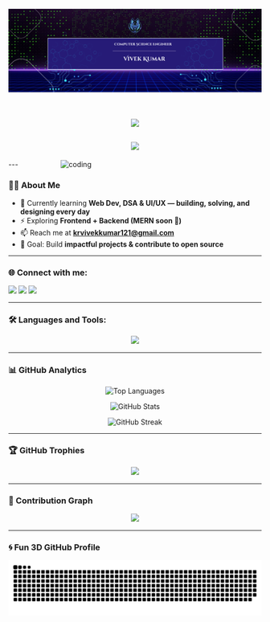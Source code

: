 ![logo](https://github.com/fnstack-college/fnstack-college/blob/main/Computer%20Science%20banner2.png)

<h1 align="center">
  <img src="https://readme-typing-svg.herokuapp.com?font=Orbitron&size=32&color=00F779&center=true&vCenter=true&width=600&lines=Hi+👋,+I'm+Vivek+Kumar;Frontend+Developer;DSA+%26+UI/UX+Learner;MERN+Stack+Enthusiast;Open+Source+Contributor" />
</h1>

<h3 align="center">
  <img src="https://readme-typing-svg.herokuapp.com?font=Fira+Code&size=22&pause=1000&color=FF00FF&center=true&width=600&lines=🚀+A+Passionate+Frontend+Developer+from+India;⚡+Love+to+Code+%26+Design+with+Creativity" />
</h3>
<img align="right" alt="coding" width="400" src="https://encrypted-tbn0.gstatic.com/images?q=tbn:ANd9GcQxlSwueBYMHAbpDKj7EdnbwvH13rp-i5arQg&s">
---

### 👨‍💻 About Me
- 🌱 Currently learning **Web Dev, DSA & UI/UX — building, solving, and designing every day**
- ⚡ Exploring **Frontend + Backend (MERN soon 🚀)**
- 📫 Reach me at **krvivekkumar121@gmail.com**  
- 🎯 Goal: Build **impactful projects & contribute to open source** 

---

### 🌐 Connect with me:
<p align="left">
  <a href="mailto:krvivekkumar121@gmail.com" target="_blank"><img src="https://img.shields.io/badge/Gmail-D14836?style=for-the-badge&logo=gmail&logoColor=white"/></a>
  <a href="https://linkedin.com" target="_blank"><img src="https://img.shields.io/badge/LinkedIn-0077B5?style=for-the-badge&logo=linkedin&logoColor=white"/></a>
  <a href="https://github.com/fnstack-college" target="_blank"><img src="https://img.shields.io/badge/GitHub-333333?style=for-the-badge&logo=github&logoColor=white"/></a>
</p>

---

### 🛠️ Languages and Tools:
<p align="center">
  <img src="https://skillicons.dev/icons?i=html,css,js,cpp,c,java,python,mysql,oracle,figma,git,docker,vscode&perline=8" />
</p>

---

### 📊 GitHub Analytics 
<p align="center">
  <img src="https://github-readme-stats.vercel.app/api/top-langs/?username=fnstack-college&theme=radical&layout=compact" alt="Top Languages" />
</p>

<p align="center">
  <img src="https://github-readme-stats.vercel.app/api?username=fnstack-college&show_icons=true&theme=radical" alt="GitHub Stats" />
</p>

<p align="center">
  <img src="https://github-readme-streak-stats.herokuapp.com?user=fnstack-college&theme=radical&hide_border=false" alt="GitHub Streak"/>
</p>

---

### 🏆 GitHub Trophies
<p align="center">
  <img src="https://github-profile-trophy.vercel.app/?username=fnstack-college&theme=matrix&no-frame=true&row=1&column=6" />
</p>

---

### 🎨 Contribution Graph
<p align="center">
  <img src="https://github-readme-activity-graph.vercel.app/graph?username=fnstack-college&theme=react-dark&hide_border=true&area=true" />
</p>

---

### 🌀 Fun 3D GitHub Profile
<p align="center">
  <img src="https://github.com/Platane/snk/raw/output/github-contribution-grid-snake.svg" alt="snake animation"/>
</p>








